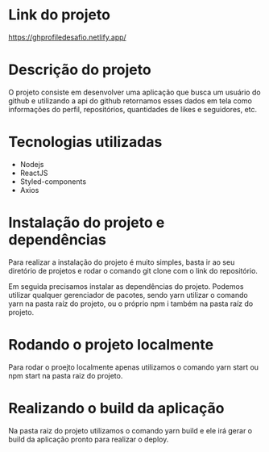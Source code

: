 # Link do projeto

https://ghprofiledesafio.netlify.app/

# Descrição do projeto

O projeto consiste em desenvolver uma aplicação que busca um usuário do github e utilizando a api do github retornamos esses dados em tela como informações do perfil, repositórios, quantidades de likes e seguidores, etc.

# Tecnologias utilizadas

- Nodejs
- ReactJS
- Styled-components
- Axios

# Instalação do projeto e dependências

Para realizar a instalação do projeto é muito simples, basta ir ao seu diretório de projetos e rodar o comando git clone com o link do repositório.

Em seguida precisamos instalar as dependências do projeto. Podemos utilizar qualquer gerenciador de pacotes, sendo yarn utilizar o comando yarn na pasta raíz do projeto, ou o próprio npm i também na pasta raíz do projeto.

# Rodando o projeto localmente

Para rodar o proejto localmente apenas utilizamos o comando yarn start ou npm start na pasta raiz do projeto.

# Realizando o build da aplicação

Na pasta raiz do projeto utilizamos o comando yarn build e ele irá gerar o build da aplicação pronto para realizar o deploy.